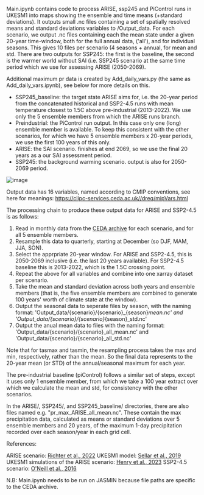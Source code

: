 Main.ipynb contains code to process ARISE, ssp245 and PiControl runs in UKESM1 into maps showing the ensemble and time means (+standard deviations). It outputs small .nc files containing a set of spatially resolved means and standard deviations variables to /Output_data. For each scenario, we output .nc files containing each the mean state under a given 20-year time-window, both for the full annual data, ('all'), and for individual seasons. This gives 10 files per scenario (4 seasons + annual, for mean and std. There are two outputs for SSP245: the first is the baseline, the second is the warmer world without SAI (i.e. SSP245 scenario at the same time period which we use for assessing ARISE (2050-2069).  

Additional maximum pr data is created by Add_daily_vars.py (the same as Add_daily_vars.ipynb), see below for more details on this.  

* SSP245_baseline: the target state ARISE aims for, i.e. the 20-year period from the concatenated historical and SSP2-4.5 runs with mean temperature closest to 1.5C above pre-industrial (2013-2022). We use only the 5 ensemble members from which the ARISE runs branch.
* Preindustrial: the PiControl run output. In this case only one (long) ensemble member is available. To keep this consistent with the other scenarios, for which we have 5 ensemble members x 20-year periods, we use the first 100 years of this only. 
* ARISE: the SAI scenario. finishes at end 2069, so we use the final 20 years as a our SAI assessment period. 
* SSP245: the background warming scenario. output is also for 2050-2069 period. 

![image](https://github.com/alistairduffey/ARISE_processing/assets/47328986/59304ec2-7c64-4034-bc52-5098b041dd38)

Output data has 16 variables, named according to CMIP conventions, see here for meanings: https://clipc-services.ceda.ac.uk//dreq/mipVars.html

The processing chain to produce these output data for ARISE and SSP2-4.5 is as follows:

1. Read in monthly data from the [CEDA archive]([url](https://archive.ceda.ac.uk/)) for each scenario, and for all 5 ensemble members. 
2. Resample this data to quarterly, starting at December (so DJF, MAM, JJA, SON).
3. Select the apprpriate 20-year window. For ARISE and SSP2-4.5, this is 2050-2069 inclusive (i.e. the last 20 years available). For SSP2-4.5 baseline this is 2013-2022, which is the 1.5C crossing point.
4. Repeat the above for all variables and combine into one xarray dataset per scenario.
5. Take the mean and standard deviation across both years and ensemble members (that is, the five ensemble members are combined to generate 100 years' worth of climate state at the window).
6. Output the seasonal data to seperate files by season, with the naming format: 'Output_data/{scenario}/{scenario}_{season}_mean.nc' and 'Output_data/{scenario}/{scenario}_{season}_std.nc'
7. Output the anual mean data to files with the naming format: 'Output_data/{scenario}/{scenario}_all_mean.nc' and 'Output_data/{scenario}/{scenario}_all_std.nc'

Note that for tasmax and tasmin, the resampling process takes the max and min, respectively, rather than the mean. So the final data represents to the 20-year mean (or STD) of the annual/seasonal maximum for each year. 

The pre-industrial baseline (piControl) follows a similar set of steps, except it uses only 1 ensemble member, from which we take a 100 year extract over which we calculate the mean and std, for consistency with the other scenarios. 

In the ARISE/, SSP245/, and SSP245_baseline/ directories, there are also files named e.g. "pr_max_ARISE_all_mean.nc". These contain the max precipitation data, calculated as means or standard deviations over 5 ensemble members and 20 years, of the maximum 1-day precipitation recorded over each season/year in each grid cell. 


References:

ARISE scenario: [Richter et al., 2022]([url](https://gmd.copernicus.org/articles/15/8221/2022/))
UKESM1 model: [Sellar et al., 2019]([url](https://onlinelibrary.wiley.com/doi/abs/10.1029/2019MS001739))  
UKESM1 simulations of the ARISE scenario: [Henry et al., 2023]([url](https://acp.copernicus.org/articles/23/13369/2023/acp-23-13369-2023.html))
SSP2-4.5 scenario: [O'Neill et al., 2016]([url](https://gmd.copernicus.org/articles/9/3461/2016/))


N.B:
Main.ipynb needs to be run on JASMIN because file paths are specific to the CEDA archive. 

 
